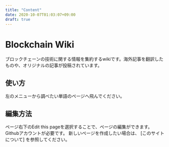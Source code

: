 ```yaml
---
title: "Content"
date: 2020-10-07T01:03:07+09:00
draft: true
---
```


# Blockchain Wiki

ブロックチェーンの技術に関する情報を集約するwikiです。海外記事を翻訳したものや、オリジナルの記事が投稿されています。

## 使い方

左のメニューから調べたい単語のページへ飛んでください。

## 編集方法

ページ右下のEdit this pageを選択することで、ページの編集ができます。Githubアカウントが必要です。
新しいページを作成したい場合は、 [このサイトについて] を参照してください。

